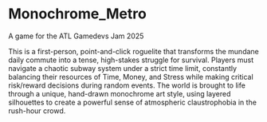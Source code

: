 # Monochrome_Metro
A game for the ATL Gamedevs Jam 2025

This is a first-person, point-and-click roguelite that transforms the mundane daily commute into a tense, high-stakes struggle for survival. Players must navigate a chaotic subway system under a strict time limit, constantly balancing their resources of Time, Money, and Stress while making critical risk/reward decisions during random events. The world is brought to life through a unique, hand-drawn monochrome art style, using layered silhouettes to create a powerful sense of atmospheric claustrophobia in the rush-hour crowd. 
